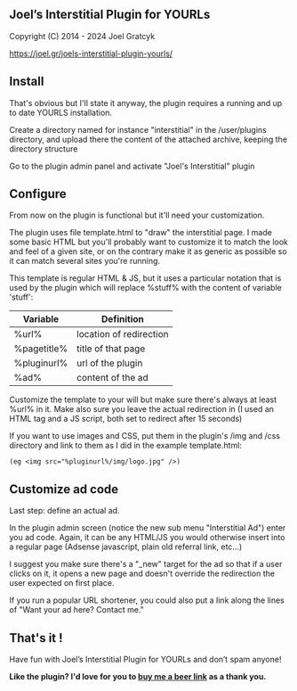 ## Joel’s Interstitial Plugin for YOURLs

Copyright (C) 2014 - 2024 Joel Gratcyk

https://joel.gr/joels-interstitial-plugin-yourls/

## Install

That's obvious but I'll state it anyway, the plugin requires a running and up to date YOURLS installation.

Create a directory named for instance "interstitial" in the /user/plugins directory, and upload there the content of the attached archive, keeping the directory structure

Go to the plugin admin panel and activate "Joel's Interstitial" plugin


## Configure

From now on the plugin is functional but it'll need your customization.

The plugin uses file template.html to "draw" the interstitial page. I made some basic HTML but you'll probably want to customize it to match the look and feel of a given site, or on the contrary make it as generic as possible so it can match several sites you're running.

This template is regular HTML & JS, but it uses a particular notation that is used by the plugin which will replace %stuff% with the content of variable 'stuff':

| Variable | Definition |
|---|---|
| %url%      |  location of redirection |
|%pagetitle% | title of that page
|%pluginurl% | url of the plugin
|%ad%        | content of the ad

Customize the template to your will but make sure there's always at least %url% in it. Make also sure you leave the actual redirection in (I used an HTML tag and a JS script, both set to redirect after 15 seconds)

If you want to use images and CSS, put them in the plugin's /img and /css directory and link to them as I did in the example template.html: 

``` 
(eg <img src="%pluginurl%/img/logo.jpg" />)
```


## Customize ad code

Last step: define an actual ad.

In the plugin admin screen (notice the new sub menu "Interstitial Ad") enter you ad code. Again, it can be any HTML/JS you would otherwise insert into a regular page (Adsense javascript, plain old referral link, etc...)

I suggest you make sure there's a "_new" target for the ad so that if a user clicks on it, it opens a new page and doesn't override the redirection the user expected on first place.

If you run a popular URL shortener, you could also put a link along the lines of "Want your ad here? Contact me."


## That's it !

Have fun with Joel’s Interstitial Plugin for YOURLs and don’t spam anyone! 

**Like the plugin? I'd love for you to [buy me a beer link](http://paypal.me/joelgratcyk) as a thank you.**
